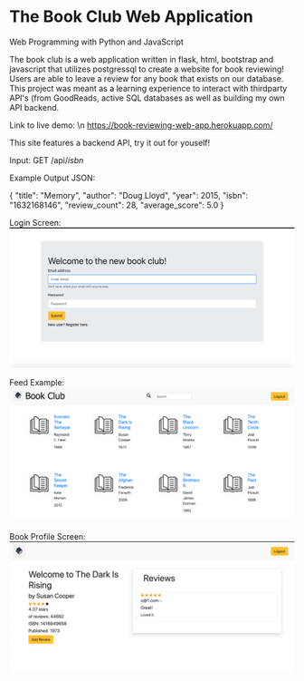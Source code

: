 # The Book Club Web Application

Web Programming with Python and JavaScript

The book club is a web application written in flask, html, bootstrap and javascript that utilizes postgressql to create a website for book reviewing! Users are able to leave a review for any book that exists on our database. This project was meant as a learning experience to interact with thirdparty API's (from GoodReads, active SQL databases as well as building my own API backend. 

Link to live demo: \n
https://book-reviewing-web-app.herokuapp.com/

This site features a backend API, try it out for youself!

Input: 
GET <url>/api/*isbn*
  
Example Output JSON: 

{
    "title": "Memory",
    "author": "Doug Lloyd",
    "year": 2015,
    "isbn": "1632168146",
    "review_count": 28,
    "average_score": 5.0
}


Login Screen: 
![alt text](https://raw.githubusercontent.com/omerco1/the_book_club/master/login_screen.png)

Feed Example: 
![alt text](https://raw.githubusercontent.com/omerco1/the_book_club/master/feed.png)

Book Profile Screen: 
![alt text](https://raw.githubusercontent.com/omerco1/the_book_club/master/book_profile.png)

